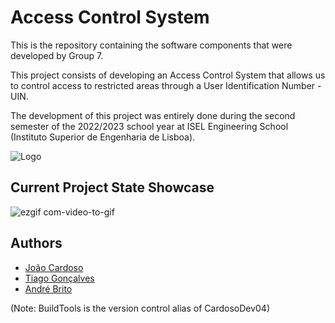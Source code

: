 # Access Control System

This is the repository containing the software components that
were developed by Group 7.

This project consists of developing an Access Control System that allows us to control access to restricted areas through a User Identification Number - UIN.

The development of this project was entirely done during the second semester of the 2022/2023 school year at ISEL Engineering School (Instituto Superior de Engenharia de Lisboa).




![Logo](https://www.isel.pt/sites/default/files/NoPath%20-%20Copy%402x_0.png)


## Current Project State Showcase
![ezgif com-video-to-gif](https://github.com/CardosoDev04/LIC_Soft/assets/122165256/131a34b7-f63f-4f15-93d0-5ef1b7b9de17)



## Authors

- [João Cardoso](https://github.com/CardosoDev04)
- [Tiago Gonçalves](https://github.com/Tiago50474)
- [André Brito](https://github.com/AndreBrito1298)





(Note: BuildTools is the version control alias of CardosoDev04)

